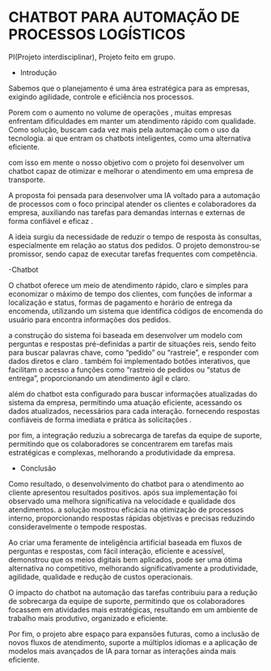 # CHATBOT PARA AUTOMAÇÃO DE PROCESSOS LOGÍSTICOS
PI(Projeto interdisciplinar), Projeto feito em grupo.

 
  - Introdução   

 Sabemos que o planejamento é uma área estratégica para as empresas, exigindo agilidade, controle e eficiência nos processos.   

 Porem com o aumento no volume de operações , muitas empresas enfrentam dificuldades em manter um atendimento rápido com qualidade. Como solução, buscam cada vez mais pela automação com o uso da tecnologia. ai que entram os chatbots inteligentes, como uma alternativa eficiente.  

 com isso em mente o nosso objetivo com o projeto foi desenvolver um chatbot capaz de otimizar e melhorar o atendimento em uma empresa de transporte.   

 A proposta foi pensada para desenvolver uma IA voltado para a automação de processos com o foco principal atender os clientes e colaboradores da empresa, auxiliando nas tarefas para demandas internas e externas de forma confiável e eficaz .   

A ideia surgiu da necessidade de reduzir o tempo de resposta às consultas, especialmente em relação ao status dos pedidos. O projeto demonstrou-se promissor, sendo capaz de executar tarefas frequentes com competência.


   -Chatbot   

O chatbot oferece um meio de atendimento rápido, claro e simples  para economizar o máximo de tempo dos clientes, com funções de informar a localização e status, formas de pagamento e horário de entrega da encomenda, utilizando um sistema que identifica códigos de encomenda do usuário para encontra informações dos pedidos.   

 a construção do sistema foi baseada em desenvolver um modelo com perguntas e respostas pré-definidas a partir de situações reis, sendo feito para buscar palavras chave, como “pedido”  ou “rastreie”, e responder com dados diretos e claro . também foi implementado botões interativos, que facilitam o acesso a funções como “rastreio de pedidos ou “status de entrega”,  proporcionando um atendimento ágil e claro.  

 além do chatbot esta configurado para buscar informações atualizadas do sistema da empresa, permitindo uma atuação eficiente, acessando os dados atualizados, necessários para cada interação. fornecendo respostas confiáveis de forma imediata e prática às solicitações .  

 por fim, a integração reduziu a sobrecarga de tarefas da equipe de suporte,  permitindo que os colaboradores se concentrarem em tarefas mais estratégicas e complexas, melhorando a produtividade da empresa.  

  

  - Conclusão   

Como resultado, o desenvolvimento do chatbot  para o atendimento ao cliente apresentou resultados positivos. após  sua implementação foi observado uma melhora significativa na velocidade e qualidade dos atendimentos. a solução mostrou eficácia na otimização de processos interno, proporcionando respostas rápidas objetivas e precisas reduzindo consideravelmente o tempode respostas.  

 Ao criar uma feramente de inteligência artificial baseada em fluxos de perguntas e respostas, com fácil interação, eficiente e acessível, demonstrou que os meios digitais bem aplicados, pode ser uma ótima alternativa no competitivo, melhorando significativamente a produtividade, agilidade, qualidade e redução de custos operacionais.  

O impacto do chatbot na automação das tarefas contribuiu para a redução de sobrecarga da equipe de suporte, permitindo que os colaboradores focassem em atividades mais estratégicas, resultando em um ambiente de trabalho mais produtivo, organizado e eficiente.  

Por fim, o projeto abre espaço para expansões futuras, como a inclusão de novos fluxos de atendimento, suporte a múltiplos idiomas e a aplicação de modelos mais avançados de IA para tornar as interações ainda mais eficiente.  

  
